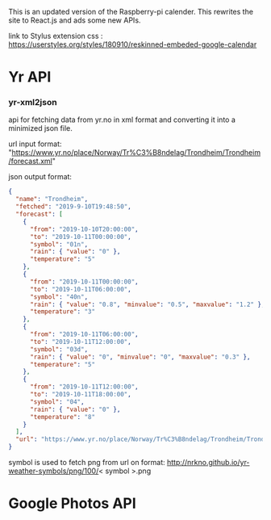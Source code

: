 This is an updated version of the Raspberry-pi calender.
This rewrites the site to React.js and ads some new APIs.

link to Stylus extension css : https://userstyles.org/styles/180910/reskinned-embeded-google-calendar

# Yr API
### yr-xml2json

api for fetching data from yr.no in xml format and converting it into a minimized json file.

url input format: "https://www.yr.no/place/Norway/Tr%C3%B8ndelag/Trondheim/Trondheim/forecast.xml"

json output format:
```json
{
  "name": "Trondheim",
  "fetched": "2019-9-10T19:48:50",
  "forecast": [
    {
      "from": "2019-10-10T20:00:00",
      "to": "2019-10-11T00:00:00",
      "symbol": "01n",
      "rain": { "value": "0" },
      "temperature": "5"
    },
    {
      "from": "2019-10-11T00:00:00",
      "to": "2019-10-11T06:00:00",
      "symbol": "40n",
      "rain": { "value": "0.8", "minvalue": "0.5", "maxvalue": "1.2" },
      "temperature": "3"
    },
    {
      "from": "2019-10-11T06:00:00",
      "to": "2019-10-11T12:00:00",
      "symbol": "03d",
      "rain": { "value": "0", "minvalue": "0", "maxvalue": "0.3" },
      "temperature": "5"
    },
    {
      "from": "2019-10-11T12:00:00",
      "to": "2019-10-11T18:00:00",
      "symbol": "04",
      "rain": { "value": "0" },
      "temperature": "8"
    }
  ],
  "url": "https://www.yr.no/place/Norway/Tr%C3%B8ndelag/Trondheim/Trondheim/forecast.xml",
}
```

symbol is used to fetch png from url on format:
http://nrkno.github.io/yr-weather-symbols/png/100/< symbol >.png


# Google Photos API
